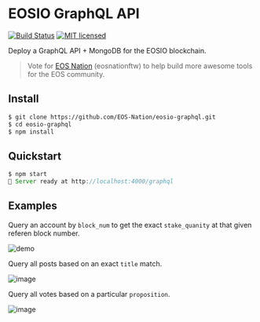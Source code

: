 # EOSIO GraphQL API

[![Build Status](https://travis-ci.org/EOS-Nation/eosio-graphql.svg?branch=master)](https://travis-ci.org/EOS-Nation/eosio-graphql)
[![MIT licensed](https://img.shields.io/badge/license-MIT-blue.svg)](https://raw.githubusercontent.com/EOS-Nation/eosio-graphql/master/LICENSE)

Deploy a GraphQL API + MongoDB for the EOSIO blockchain.

> Vote for [EOS Nation](https://eosnation.io) (eosnationftw) to help build more awesome tools for the EOS community.

## Install

```bash
$ git clone https://github.com/EOS-Nation/eosio-graphql.git
$ cd eosio-graphql
$ npm install
```

## Quickstart

```javascript
$ npm start
🚀 Server ready at http://localhost:4000/graphql
```

## Examples

Query an account by `block_num` to get the exact `stake_quanity` at that given referen block number.

![demo](https://user-images.githubusercontent.com/550895/43239894-ff5601ea-9061-11e8-93c3-69c2202e1bba.png)

Query all posts based on an exact `title` match.

![image](https://user-images.githubusercontent.com/550895/43239961-50c16042-9062-11e8-8440-70c410ccbcf4.png)

Query all votes based on a particular `proposition`.

![image](https://user-images.githubusercontent.com/550895/43240076-d816f6c4-9062-11e8-859a-29671c55cb3c.png)

